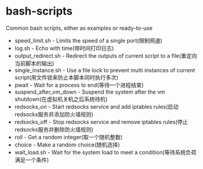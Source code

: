 # bash-scripts
Common bash scripts, either as examples or ready-to-use

* speed_limit.sh - Limits the speed of a single port(限制网速)
* log.sh - Echo with time(带时间打印日志)
* output_redirect.sh - Redirect the outputs of current script to a file(重定向当前脚本的输出)
* single_instance.sh - Use a file lock to prevent multi instances of current script(用文件锁来防止本脚本同时执行多次)
* pwait - Wait for a process to end(等待一个进程结束)
* suspend_after_vm_down - Suspend the system after the vm shutdown(在虚拟机关机之后系统待机)
* redsocks_on - Start redsocks service and add iptables rules(启动redsocks服务并添加防火墙规则)
* redsocks_off - Stop redsocks service and remove iptables rules(停止redsocks服务并删除防火墙规则)
* roll - Get a random integer(取一个随机整数)
* choice - Make a random choice(随机选择)
* wait_load.sh - Wait for the system load to meet a condition(等待系统负荷满足一个条件)

